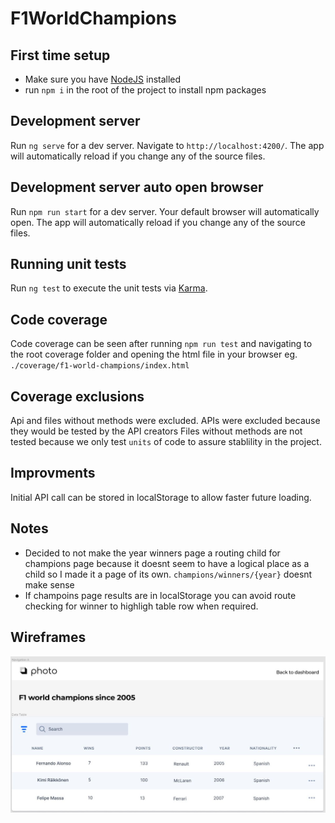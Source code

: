 # F1WorldChampions

## First time setup

- Make sure you have [NodeJS](https://nodejs.org/en/download/) installed
- run `npm i` in the root of the project to install npm packages

## Development server

Run `ng serve` for a dev server. Navigate to `http://localhost:4200/`. The app will automatically reload if you change any of the source files.

## Development server auto open browser

Run `npm run start` for a dev server. Your default browser will automatically open. The app will automatically reload if you change any of the source files.

## Running unit tests

Run `ng test` to execute the unit tests via [Karma](https://karma-runner.github.io).

## Code coverage

Code coverage can be seen after running `npm run test` and navigating to the root coverage folder and opening the html file in your browser
eg. `./coverage/f1-world-champions/index.html`

## Coverage exclusions

Api and files without methods were excluded.
APIs were excluded because they would be tested by the API creators
Files without methods are not tested because we only test `units` of code to assure stablility in the project.

## Improvments

Initial API call can be stored in localStorage to allow faster future loading.

## Notes

- Decided to not make the year winners page a routing child for champions page because it doesnt seem to have a logical place as a child so I made it a page of its own. `champions/winners/{year}` doesnt make sense
- If champoins page results are in localStorage you can avoid route checking for winner to highligh table row when required.

## Wireframes

![Inital wireframe for a starting point](/src/assets/wireframe.JPG)
